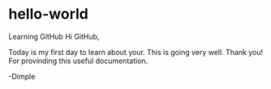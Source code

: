 # hello-world
Learning GitHub
Hi GitHub,

Today is my first day to learn about your. This is going very well.
Thank you! For provinding this useful documentation.

-Dimple
